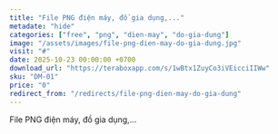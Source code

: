 ```yaml
---
title: "File PNG điện máy, đồ gia dụng,..."
metadate: "hide"
categories: ["free", "png", "dien-may", "do-gia-dung"]
image: "/assets/images/file-png-dien-may-do-gia-dung.jpg"
visit: "#"
date: 2025-10-23 00:00:00 +0700
download_url: "https://teraboxapp.com/s/1wBtx1ZuyCo3iVEicciIIWw"
sku: "DM-01"
price: "0"
redirect_from: "/redirects/file-png-dien-may-do-gia-dung"
---
```

File PNG điện máy, đồ gia dụng,...
